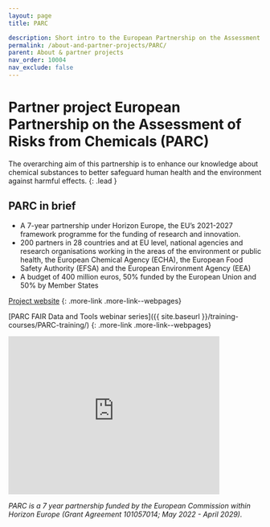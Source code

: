 ```yaml
---
layout: page
title: PARC

description: Short intro to the European Partnership on the Assessment of Risks from Chemicals (PARC)
permalink: /about-and-partner-projects/PARC/
parent: About & partner projects
nav_order: 10004
nav_exclude: false
---
```

<!---
<img src="{{ site.baseurl }}/images/logos/PARC.png" width="150" class="image--right"/>
--->
#  Partner project European Partnership on the Assessment of Risks from Chemicals (PARC)
The overarching aim of this partnership is to enhance our knowledge about chemical substances to better safeguard human health and the environment against harmful effects. 
{: .lead }

## PARC in brief
- A 7-year partnership under Horizon Europe, the EU’s 2021-2027 framework programme for the funding of research and innovation.
- 200 partners in 28 countries and at EU level, national agencies and research organisations working in the areas of the environment or public health, the European Chemical Agency (ECHA), the European Food Safety Authority (EFSA) and the European Environment Agency (EEA)
- A budget of 400 million euros, 50% funded by the European Union and 50% by Member States

[Project website](https://www.anses.fr/en/content/european-partnership-assessment-risks-chemicals-parc)
{: .more-link .more-link--webpages}

[PARC FAIR Data and Tools webinar series]({{ site.baseurl }}/training-courses/PARC-training/)
{: .more-link .more-link--webpages}

<iframe width="420" height="315" src="https://www.youtube.com/embed/4x8WhhzPtS4" frameborder="0" allowfullscreen="allowfullscreen">&nbsp;</iframe>

_PARC is a 7 year partnership funded by the European Commission within Horizon Europe (Grant Agreement 101057014; May 2022 - April 2029)._

